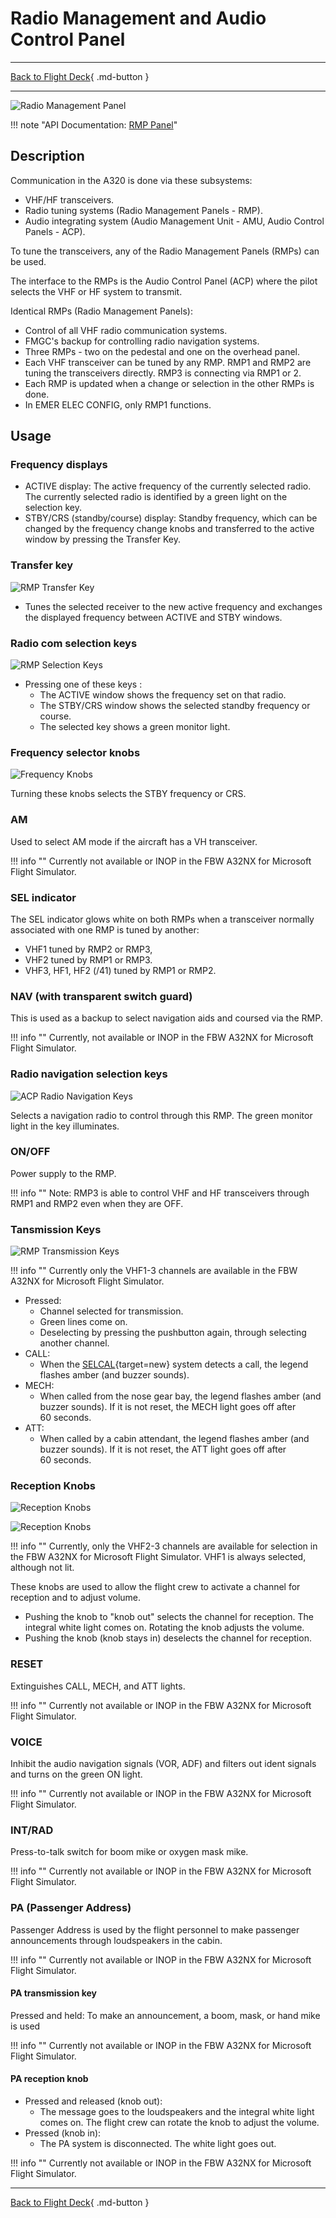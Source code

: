# Radio Management and Audio Control Panel

---

[Back to Flight Deck](../index.md){ .md-button }

---

![Radio Management Panel](../../../assets/a32nx-briefing/pedestal/RMP.jpg "Radio Management Panel")

!!! note "API Documentation: [RMP Panel](../../../../fbw-a32nx/a32nx-api/a32nx-flightdeck-api.md#rmp)"

## Description

Communication in the A320 is done via these subsystems:

- VHF/HF transceivers.
- Radio tuning systems (Radio Management Panels - RMP).
- Audio integrating system (Audio Management Unit - AMU, Audio Control Panels - ACP).

To tune the transceivers, any of the Radio Management Panels (RMPs) can be used.

The interface to the RMPs is the Audio Control Panel (ACP) where the pilot selects the VHF or HF system to transmit.

Identical RMPs (Radio Management Panels):

- Control of all VHF radio communication systems.
- FMGC's backup for controlling radio navigation systems.
- Three RMPs - two on the pedestal and one on the overhead panel.
- Each VHF transceiver can be tuned by any RMP. RMP1 and RMP2 are tuning the transceivers directly. RMP3 is connecting via RMP1 or 2.
- Each RMP is updated when a change or selection in the other RMPs is done.
- In EMER ELEC CONFIG, only RMP1 functions.

## Usage

### Frequency displays

- ACTIVE display: The active frequency of the currently selected radio. The currently selected radio is identified by a green light on the selection key.
- STBY/CRS (standby/course) display: Standby frequency, which can be changed by the frequency change knobs and transferred to the active window by pressing the Transfer Key.

###  Transfer key

![RMP Transfer Key](../../../assets/a32nx-briefing/pedestal/RMP-transfer-key.png "RMP Transfer Key")

- Tunes the selected receiver to the new active frequency and exchanges the displayed frequency between ACTIVE and STBY windows.

### Radio com selection keys

![RMP Selection Keys](../../../assets/a32nx-briefing/pedestal/RMP-selection-keys.png "RMP Selection Keys")

- Pressing one of these keys :
    - The ACTIVE window shows the frequency set on that radio.
    - The STBY/CRS window shows the selected standby frequency or course.
    - The selected key shows a green monitor light.

### Frequency selector knobs

![Frequency Knobs](../../../assets/a32nx-briefing/pedestal/RMP-frequency-knobs.png "Frequency Knobs")

Turning these knobs selects the STBY frequency or CRS.

### AM

Used to select AM mode if the aircraft has a VH transceiver.

!!! info ""
    Currently not available or INOP in the FBW A32NX for Microsoft Flight Simulator.

### SEL indicator

The SEL indicator glows white on both RMPs when a transceiver normally associated with one RMP is tuned by another:

- VHF1 tuned by RMP2 or RMP3,
- VHF2 tuned by RMP1 or RMP3.
- VHF3, HF1, HF2 (/41) tuned by RMP1 or RMP2.

### NAV (with transparent switch guard)

This is used as a backup to select navigation aids and coursed via the RMP.

!!! info ""
    Currently, not available or INOP in the FBW A32NX for Microsoft Flight Simulator.

### Radio navigation selection keys

![ACP Radio Navigation Keys](../../../assets/a32nx-briefing/pedestal/ACP-radio-nav-keys.png "ACP Radio Navigation Keys")

Selects a navigation radio to control through this RMP. The green monitor light in the key illuminates.

### ON/OFF

Power supply to the RMP.

!!! info ""
    Note: RMP3 is able to control VHF and HF transceivers through RMP1 and RMP2 even when they are OFF.

### Tansmission Keys

![RMP Transmission Keys](../../../assets/a32nx-briefing/pedestal/RMP-transmission-keys.png)

!!! info ""
    Currently only the VHF1-3 channels are available in the FBW A32NX for Microsoft Flight Simulator.

- Pressed:
    - Channel selected for transmission.
    - Green lines come on.
    - Deselecting by pressing the pushbutton again, through selecting another channel.
- CALL:
    -  When the [SELCAL](https://skybrary.aero/articles/selective-calling-system-selcal){target=new} system detects a call, the legend flashes amber (and buzzer sounds).
- MECH:
    - When called from the nose gear bay, the legend flashes amber (and buzzer sounds). If it is not reset, the MECH light goes off after 60 seconds.
- ATT:
    - When called by a cabin attendant, the legend flashes amber (and buzzer sounds). If it is not reset, the ATT light goes off after 60 seconds.

### Reception Knobs

![Reception Knobs](../../../assets/a32nx-briefing/pedestal/RMP-reception-knobs-1.png "Reception Knobs")

![Reception Knobs](../../../assets/a32nx-briefing/pedestal/RMP-receiption-knobs-2.png "Reception Knobs")

!!! info ""
    Currently, only the VHF2-3 channels are available for selection in the FBW A32NX for Microsoft Flight Simulator. VHF1 is always selected, although not lit.

These knobs are used to allow the flight crew to activate a channel for reception and to adjust volume.

- Pushing the knob to "knob out" selects the channel for reception. The integral white light comes on. Rotating the knob adjusts the volume.
- Pushing the knob (knob stays in) deselects the channel for reception.

### RESET

Extinguishes CALL, MECH, and ATT lights.

!!! info ""
    Currently not available or INOP in the FBW A32NX for Microsoft Flight Simulator.

### VOICE

Inhibit the audio navigation signals (VOR, ADF) and filters out ident signals and turns on the green ON light.

!!! info ""
    Currently not available or INOP in the FBW A32NX for Microsoft Flight Simulator.

### INT/RAD

Press-to-talk switch for boom mike or oxygen mask mike.

!!! info ""
    Currently not available or INOP in the FBW A32NX for Microsoft Flight Simulator.

### PA (Passenger Address)

Passenger Address is used by the flight personnel to make passenger announcements through loudspeakers in the cabin.

!!! info ""
    Currently not available or INOP in the FBW A32NX for Microsoft Flight Simulator.

#### PA transmission key

Pressed and held: To make an announcement, a boom, mask, or hand mike is used

!!! info ""
    Currently not available or INOP in the FBW A32NX for Microsoft Flight Simulator.

#### PA reception knob

- Pressed and released (knob out):
    - The message goes to the loudspeakers and the integral white light comes on. The flight crew can rotate the knob to adjust the volume.
- Pressed (knob in):
    - The PA system is disconnected. The white light goes out.

!!! info ""
    Currently not available or INOP in the FBW A32NX for Microsoft Flight Simulator.

---

[Back to Flight Deck](../index.md){ .md-button }
